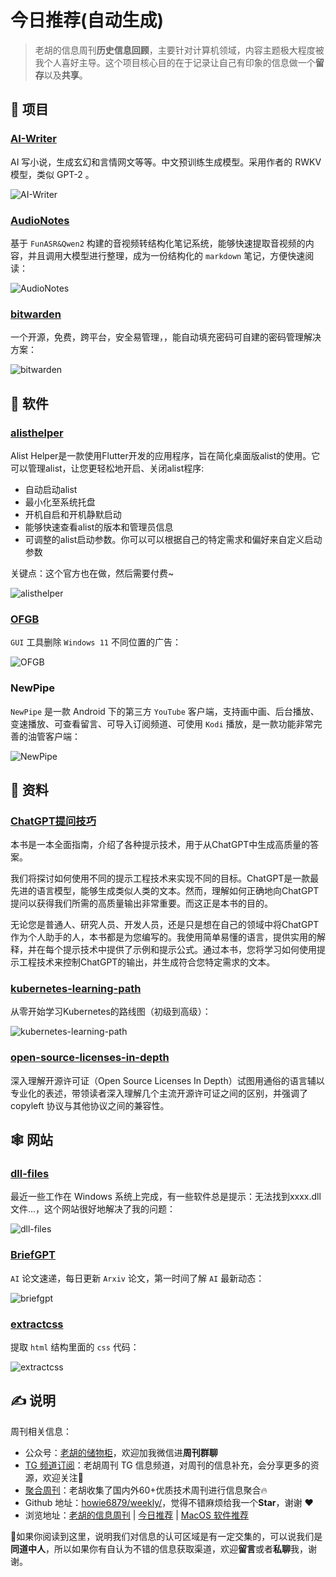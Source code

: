 # 今日推荐(自动生成)

> 老胡的信息周刊**历史信息回顾**，主要针对计算机领域，内容主题极大程度被我个人喜好主导。这个项目核心目的在于记录让自己有印象的信息做一个**留存**以及**共享**。


## 🎯 项目 

### [AI-Writer](https://github.com/BlinkDL/AI-Writer)

AI 写小说，生成玄幻和言情网文等等。中文预训练生成模型。采用作者的 RWKV 模型，类似 GPT-2 。

![AI-Writer](https://images-1252557999.file.myqcloud.com/uPic/AI-Writer.jpeg) 

### [AudioNotes](https://github.com/harry0703/AudioNotes)

基于 `FunASR&Qwen2` 构建的音视频转结构化笔记系统，能够快速提取音视频的内容，并且调用大模型进行整理，成为一份结构化的 `markdown` 笔记，方便快速阅读：

![AudioNotes](https://images-1252557999.file.myqcloud.com/uPic/AudioNotes.jpg) 

### [bitwarden](https://github.com/bitwarden)

一个开源，免费，跨平台，安全易管理，，能自动填充密码可自建的密码管理解决方案：

![bitwarden](https://images-1252557999.file.myqcloud.com/uPic/bitwarden.jpg) 

## 🤖 软件 

### [alisthelper](https://github.com/Xmarmalade/alisthelper)

Alist Helper是一款使用Flutter开发的应用程序，旨在简化桌面版alist的使用。它可以管理alist，让您更轻松地开启、关闭alist程序:

- 自动启动alist
- 最小化至系统托盘
- 开机自启和开机静默启动
- 能够快速查看alist的版本和管理员信息
- 可调整的alist启动参数。你可以可以根据自己的特定需求和偏好来自定义启动参数

关键点：这个官方也在做，然后需要付费~

![alisthelper](https://images-1252557999.file.myqcloud.com/uPic/alisthelper.jpg) 

### [OFGB](https://github.com/xM4ddy/OFGB)

`GUI` 工具删除 `Windows 11` 不同位置的广告：

![OFGB](https://images-1252557999.file.myqcloud.com/uPic/OFGB.jpg) 

### NewPipe

`NewPipe` 是一款 Android 下的第三方 `YouTube` 客户端，支持画中画、后台播放、变速播放、可查看留言、可导入订阅频道、可使用 `Kodi` 播放，是一款功能非常完善的油管客户端：

![NewPipe](https://images-1252557999.file.myqcloud.com/uPic/NewPipe.jpg) 

## 👀 资料 

### [ChatGPT提问技巧](https://github.com/ORDINAND/The-Art-of-Asking-ChatGPT-for-High-Quality-Answers-A-complete-Guide-to-Prompt-Engineering-Technique)

本书是一本全面指南，介绍了各种提示技术，用于从ChatGPT中生成高质量的答案。

我们将探讨如何使用不同的提示工程技术来实现不同的目标。ChatGPT是一款最先进的语言模型，能够生成类似人类的文本。然而，理解如何正确地向ChatGPT提问以获得我们所需的高质量输出非常重要。而这正是本书的目的。

无论您是普通人、研究人员、开发人员，还是只是想在自己的领域中将ChatGPT作为个人助手的人，本书都是为您编写的。我使用简单易懂的语言，提供实用的解释，并在每个提示技术中提供了示例和提示公式。通过本书，您将学习如何使用提示工程技术来控制ChatGPT的输出，并生成符合您特定需求的文本。 

### [kubernetes-learning-path](https://github.com/techiescamp/kubernetes-learning-path)

从零开始学习Kubernetes的路线图（初级到高级）：

![kubernetes-learning-path](https://images-1252557999.file.myqcloud.com/uPic/kubernetes-learning-path.jpg) 

### [open-source-licenses-in-depth](https://github.com/shaokeyibb/open-source-licenses-in-depth)

深入理解开源许可证（Open Source Licenses In Depth）试图用通俗的语言辅以专业化的表述，带领读者深入理解几个主流开源许可证之间的区别，并强调了 copyleft 协议与其他协议之间的兼容性。 

## 🕸 网站 

### [dll-files](https://cn.dll-files.com/)

最近一些工作在 Windows 系统上完成，有一些软件总是提示：无法找到xxxx.dll文件...，这个网站很好地解决了我的问题：

![dll-files](https://images-1252557999.file.myqcloud.com/uPic/dll-files.jpg) 

### [BriefGPT](https://briefgpt.xyz/)

`AI` 论文速递，每日更新 `Arxiv` 论文，第一时间了解 `AI` 最新动态：

![briefgpt](https://images-1252557999.file.myqcloud.com/uPic/briefgpt.jpg) 

### [extractcss](http://extractcss.com/)

提取 `html` 结构里面的 `css` 代码：

![extractcss](https://images-1252557999.file.myqcloud.com/uPic/extractcss.jpg) 

## ✍️ 说明

周刊相关信息：

- 公众号：[老胡的储物柜](https://images-1252557999.file.myqcloud.com/uPic/ETIbMe.jpg)，欢迎加我微信进**周刊群聊**
- [TG 频道订阅](https://t.me/howie_weekly)：老胡周刊 TG 信息频道，对周刊的信息补充，会分享更多的资源，欢迎关注👏
- [聚合周刊](https://www.fre321.com/weekly)：老胡收集了国内外60+优质技术周刊进行信息聚合🔥
- Github 地址：[howie6879/weekly/](https://github.com/howie6879/weekly/)，觉得不错麻烦给我一个**Star**，谢谢 ❤️
- 浏览地址：[老胡的信息周刊](https://weekly.howie6879.com) | [今日推荐](https://weekly.howie6879.com/recommend/index.html) | [MacOS 软件推荐](https://weekly.howie6879.com/soft/mac.html)

🙌如果你阅读到这里，说明我们对信息的认可区域是有一定交集的，可以说我们是**同道中人**，所以如果你有自认为不错的信息获取渠道，欢迎**留言**或者**私聊**我，谢谢。
